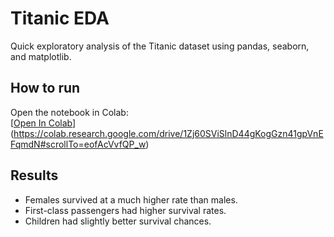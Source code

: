 
# Titanic EDA

Quick exploratory analysis of the Titanic dataset using pandas, seaborn, and matplotlib.

## How to run
Open the notebook in Colab:  
[[Open In Colab](https://colab.research.google.com/assets/colab-badge.svg)](https://colab.research.google.com/drive/1Zj60SViSlnD44gKogGzn41gpVnEFqmdN#scrollTo=eofAcVvfQP_w)

## Results
- Females survived at a much higher rate than males.
- First-class passengers had higher survival rates.
- Children had slightly better survival chances.

